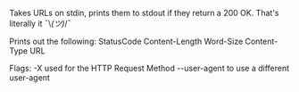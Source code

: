 Takes URLs on stdin, prints them to stdout if they return a 200 OK. That's literally it ¯\\_(ツ)_/¯

Prints out the following:
StatusCode  Content-Length  Word-Size   Content-Type    URL

Flags:
-X used for the HTTP Request Method
--user-agent to use a different user-agent